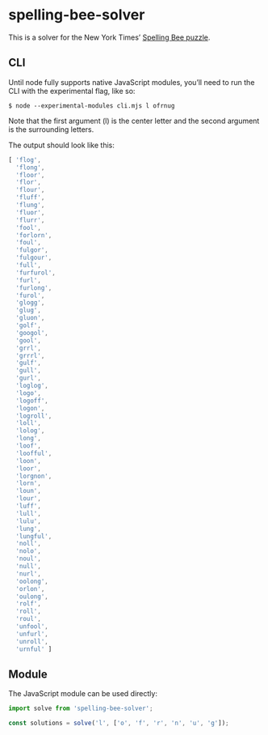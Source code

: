 # spelling-bee-solver

This is a solver for the New York Times’ [Spelling Bee puzzle](https://www.nytimes.com/puzzles/spelling-bee).

## CLI

Until node fully supports native JavaScript modules, you’ll need to run the CLI with the experimental flag, like so:

```shell
$ node --experimental-modules cli.mjs l ofrnug
```

Note that the first argument (l) is the center letter and the second argument is the surrounding letters.

The output should look like this:

```javascript
[ 'flog',
  'flong',
  'floor',
  'flor',
  'flour',
  'fluff',
  'flung',
  'fluor',
  'flurr',
  'fool',
  'forlorn',
  'foul',
  'fulgor',
  'fulgour',
  'full',
  'furfurol',
  'furl',
  'furlong',
  'furol',
  'glogg',
  'glug',
  'gluon',
  'golf',
  'googol',
  'gool',
  'grrl',
  'grrrl',
  'gulf',
  'gull',
  'gurl',
  'loglog',
  'logo',
  'logoff',
  'logon',
  'logroll',
  'loll',
  'lolog',
  'long',
  'loof',
  'loofful',
  'loon',
  'loor',
  'lorgnon',
  'lorn',
  'loun',
  'lour',
  'luff',
  'lull',
  'lulu',
  'lung',
  'lungful',
  'noll',
  'nolo',
  'noul',
  'null',
  'nurl',
  'oolong',
  'orlon',
  'oulong',
  'rolf',
  'roll',
  'roul',
  'unfool',
  'unfurl',
  'unroll',
  'urnful' ]
```

## Module

The JavaScript module can be used directly:

```javascript
import solve from 'spelling-bee-solver';

const solutions = solve('l', ['o', 'f', 'r', 'n', 'u', 'g']);
```
